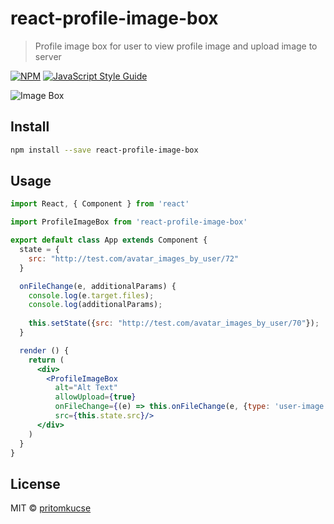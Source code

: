 # react-profile-image-box

> Profile image box for user to view profile image and upload image to server

[![NPM](https://img.shields.io/npm/v/react-profile-image-box.svg)](https://www.npmjs.com/package/react-profile-image-box) [![JavaScript Style Guide](https://img.shields.io/badge/code_style-standard-brightgreen.svg)](https://standardjs.com)

![Image Box](https://user-images.githubusercontent.com/25843631/74607244-69cbc300-5101-11ea-92d5-eadcd5894b63.JPG)

## Install

```bash
npm install --save react-profile-image-box
```

## Usage

```jsx
import React, { Component } from 'react'

import ProfileImageBox from 'react-profile-image-box'

export default class App extends Component {
  state = {
    src: "http://test.com/avatar_images_by_user/72"
  }

  onFileChange(e, additionalParams) {
    console.log(e.target.files);    
    console.log(additionalParams);
    
    this.setState({src: "http://test.com/avatar_images_by_user/70"});
  }

  render () {
    return (
      <div>
        <ProfileImageBox 
          alt="Alt Text" 
          allowUpload={true} 
          onFileChange={(e) => this.onFileChange(e, {type: 'user-image'})} 
          src={this.state.src}/>
      </div>
    )
  }
}
```

## License

MIT © [pritomkucse](https://github.com/pritomkucse/)

